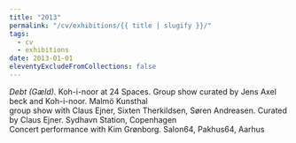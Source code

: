 ```yaml
---
title: "2013"
permalink: "/cv/exhibitions/{{ title | slugify }}/"
tags:
  - cv
  - exhibitions
date: 2013-01-01
eleventyExcludeFromCollections: false
---
```


<em>Debt (Gæld).</em> Koh-i-noor at 24 Spaces. Group show curated by Jens Axel beck and Koh-i-noor. Malmö Kunsthal<br>
group show with Claus Ejner, Sixten Therkildsen, Søren Andreasen. Curated by Claus Ejner. Sydhavn Station, Copenhagen<br>
Concert performance with Kim Grønborg. Salon64, Pakhus64, Aarhus
